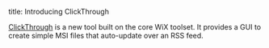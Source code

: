 title: Introducing ClickThrough

<a href="clickthrough.html">ClickThrough</a> is a new tool built on the core WiX toolset. It provides a GUI to create simple MSI files that auto-update over an RSS feed.
